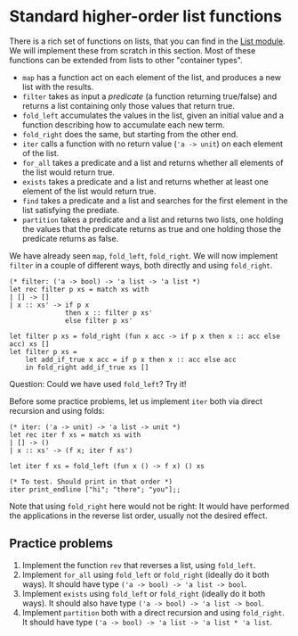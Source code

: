 # Standard higher-order list functions

There is a rich set of functions on lists, that you can find in the [List module](http://caml.inria.fr/pub/docs/manual-ocaml/libref/List.html). We will implement these from scratch in this section. Most of these functions can be extended from lists to other "container types".

- `map` has a function act on each element of the list, and produces a new list with the results.
- `filter` takes as input a *predicate* (a function returning true/false) and returns a list containing only those values that return true.
- `fold_left` accumulates the values in the list, given an initial value and a function describing how to accumulate each new term.
- `fold_right` does the same, but starting from the other end.
- `iter` calls a function with no return value (`'a -> unit`) on each element of the list.
- `for_all` takes a predicate and a list and returns whether all elements of the list would return true.
- `exists` takes a predicate and a list and returns whether at least one element of the list would return true.
- `find` takes a predicate and a list and searches for the first element in the list satisfying the prediate.
- `partition` takes a predicate and a list and returns two lists, one holding the values that the predicate returns as true and one holding those the predicate returns as false.

We have already seen `map`, `fold_left`, `fold_right`. We will now implement `filter` in a couple of different ways, both directly and using `fold_right`.
```
(* filter: ('a -> bool) -> 'a list -> 'a list *)
let rec filter p xs = match xs with
| [] -> []
| x :: xs' -> if p x
              then x :: filter p xs'
              else filter p xs'

let filter p xs = fold_right (fun x acc -> if p x then x :: acc else acc) xs []
let filter p xs =
    let add_if_true x acc = if p x then x :: acc else acc
    in fold_right add_if_true xs []
```

Question: Could we have used `fold_left`? Try it!

Before some practice problems, let us implement `iter` both via direct recursion and using folds:
```
(* iter: ('a -> unit) -> 'a list -> unit *)
let rec iter f xs = match xs with
| [] -> ()
| x :: xs' -> (f x; iter f xs')

let iter f xs = fold_left (fun x () -> f x) () xs

(* To test. Should print in that order *)
iter print_endline ["hi"; "there"; "you"];;
```

Note that using `fold_right` here would not be right: It would have performed the applications in the reverse list order, usually not the desired effect.

## Practice problems

1. Implement the function `rev` that reverses a list, using `fold_left`.
2. Implement `for_all` using `fold_left` or `fold_right` (ideally do it both ways). It should have type `('a -> bool) -> 'a list -> bool`.
3. Implement `exists` using `fold_left` or `fold_right`  (ideally do it both ways). It should also have type `('a -> bool) -> 'a list -> bool`.
4. Implement `partition` both with a direct recursion and using `fold_right`. It should have type `('a -> bool) -> 'a list -> 'a list * 'a list`.

